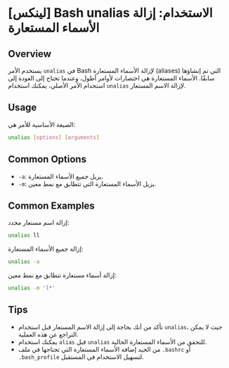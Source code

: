 # [لينكس] Bash unalias الاستخدام: إزالة الأسماء المستعارة

## Overview
يستخدم الأمر `unalias` في Bash لإزالة الأسماء المستعارة (aliases) التي تم إنشاؤها سابقًا. الأسماء المستعارة هي اختصارات لأوامر أطول، وعندما تحتاج إلى العودة إلى استخدام الأمر الأصلي، يمكنك استخدام `unalias` لإزالة الاسم المستعار.

## Usage
الصيغة الأساسية للأمر هي:

```bash
unalias [options] [arguments]
```

## Common Options
- `-a`: يزيل جميع الأسماء المستعارة.
- `-m`: يزيل الأسماء المستعارة التي تتطابق مع نمط معين.

## Common Examples

إزالة اسم مستعار محدد:
```bash
unalias ll
```

إزالة جميع الأسماء المستعارة:
```bash
unalias -a
```

إزالة أسماء مستعارة تتطابق مع نمط معين:
```bash
unalias -m 'l*'
```

## Tips
- تأكد من أنك بحاجة إلى إزالة الاسم المستعار قبل استخدام `unalias`، حيث لا يمكن التراجع عن هذه العملية.
- يمكنك استخدام `alias` قبل `unalias` للتحقق من الأسماء المستعارة الحالية.
- من الجيد إضافة الأسماء المستعارة التي تحتاجها في ملف `.bashrc` أو `.bash_profile` لتسهيل الاستخدام في المستقبل.